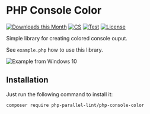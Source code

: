 PHP Console Color
=================

[![Downloads this Month](https://img.shields.io/packagist/dm/php-parallel-lint/php-console-color.svg)](https://packagist.org/packages/php-parallel-lint/php-console-color)
[![CS](https://github.com/php-parallel-lint/PHP-Console-Color/actions/workflows/cs.yml/badge.svg)](https://github.com/php-parallel-lint/PHP-Console-Color/actions/workflows/cs.yml)
[![Test](https://github.com/php-parallel-lint/PHP-Console-Color/actions/workflows/test.yml/badge.svg)](https://github.com/php-parallel-lint/PHP-Console-Color/actions/workflows/test.yml)
[![License](https://poser.pugx.org/php-parallel-lint/php-console-color/license.svg)](https://packagist.org/packages/php-parallel-lint/php-console-color)

Simple library for creating colored console ouput.

See `example.php` how to use this library.

![Example from Windows 10](https://user-images.githubusercontent.com/89590/40762008-687f909a-646c-11e8-88d6-e268a064be4c.png)

## Installation

Just run the following command to install it:

    composer require php-parallel-lint/php-console-color
